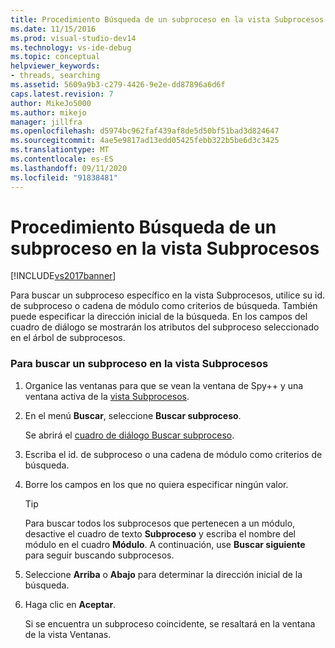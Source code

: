 ```yaml
---
title: Procedimiento Búsqueda de un subproceso en la vista Subprocesos | Microsoft Docs
ms.date: 11/15/2016
ms.prod: visual-studio-dev14
ms.technology: vs-ide-debug
ms.topic: conceptual
helpviewer_keywords:
- threads, searching
ms.assetid: 5609a9b3-c279-4426-9e2e-dd87896a6d6f
caps.latest.revision: 7
author: MikeJo5000
ms.author: mikejo
manager: jillfra
ms.openlocfilehash: d5974bc962faf439af8de5d50bf51bad3d824647
ms.sourcegitcommit: 4ae5e9817ad13edd05425febb322b5be6d3c3425
ms.translationtype: MT
ms.contentlocale: es-ES
ms.lasthandoff: 09/11/2020
ms.locfileid: "91838481"
---
```

# <a name="how-to-search-for-a-thread-in-threads-view"></a>Procedimiento Búsqueda de un subproceso en la vista Subprocesos
[!INCLUDE[vs2017banner](../includes/vs2017banner.md)]

Para buscar un subproceso específico en la vista Subprocesos, utilice su id. de subproceso o cadena de módulo como criterios de búsqueda. También puede especificar la dirección inicial de la búsqueda. En los campos del cuadro de diálogo se mostrarán los atributos del subproceso seleccionado en el árbol de subprocesos.  
  
### <a name="to-search-for-a-thread-in-threads-view"></a>Para buscar un subproceso en la vista Subprocesos  
  
1. Organice las ventanas para que se vean la ventana de Spy++ y una ventana activa de la [vista Subprocesos](../debugger/threads-view.md).  
  
2. En el menú **Buscar**, seleccione **Buscar subproceso**.  
  
    Se abrirá el [cuadro de diálogo Buscar subproceso](../debugger/thread-search-dialog-box.md).  
  
3. Escriba el id. de subproceso o una cadena de módulo como criterios de búsqueda.  
  
4. Borre los campos en los que no quiera especificar ningún valor.  
  
   > [!TIP]
   > Para buscar todos los subprocesos que pertenecen a un módulo, desactive el cuadro de texto **Subproceso** y escriba el nombre del módulo en el cuadro **Módulo**. A continuación, use **Buscar siguiente** para seguir buscando subprocesos.  
  
5. Seleccione **Arriba** o **Abajo** para determinar la dirección inicial de la búsqueda.  
  
6. Haga clic en **Aceptar**.  
  
   Si se encuentra un subproceso coincidente, se resaltará en la ventana de la vista Ventanas.
